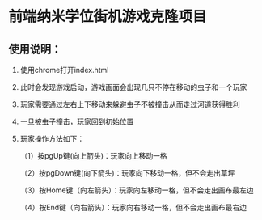 
前端纳米学位街机游戏克隆项目
===============================

## 使用说明： ##
1. 使用chrome打开index.html

2. 此时会发现游戏启动，游戏画面会出现几只不停在移动的虫子和一个玩家

3. 玩家需要通过左右上下移动来躲避虫子不被撞击从而走过河道获得胜利

4. 一旦被虫子撞击，玩家回到初始位置

5. 玩家操作方法如下：

	（1）按pgUp键(向上箭头)：玩家向上移动一格

	（2）按pgDown键(向下箭头)：玩家向下移动一格，但不会走出草坪

	（3）按Home键（向左箭头）：玩家向左移动一格，但不会走出画布最左边

	（4）按End键（向右箭头）：玩家向右移动一格，但不会走出画布最右边


